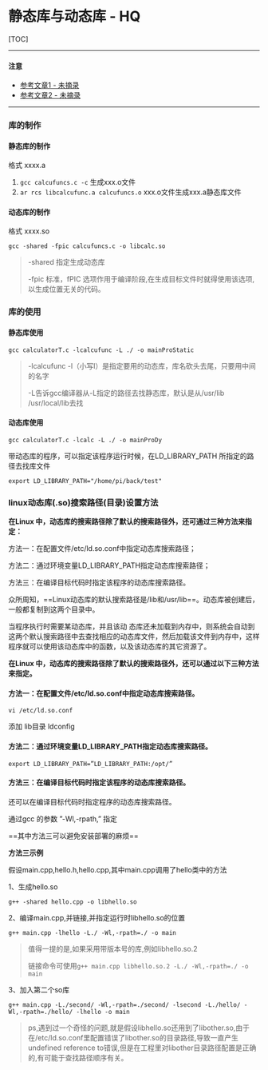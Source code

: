 # 静态库与动态库 - HQ

[TOC]

------

#### 注意

- [参考文章1 - 未摘录](https://www.cnblogs.com/sunsky303/p/7731911.html)
- [参考文章2 - 未摘录](https://blog.csdn.net/wk_bjut_edu_cn/article/details/81735956)

------

### 库的制作

#### 静态库的制作

格式  xxxx.a

1. `gcc calcufuncs.c -c` 生成xxx.o文件
2. `ar rcs libcalcufunc.a calcufuncs.o` xxx.o文件生成xxx.a静态库文件

#### 动态库的制作

格式  xxxx.so

`gcc -shared -fpic calcufuncs.c -o libcalc.so`

> -shared 指定生成动态库
>
> -fpic 标准，fPIC 选项作用于编译阶段,在生成目标文件时就得使用该选项,以生成位置无关的代码。



### 库的使用

#### 静态库使用

`gcc calculatorT.c -lcalcufunc -L ./ -o mainProStatic` 

> -lcalcufunc -l（小写l）是指定要用的动态库，库名砍头去尾，只要用中间的名字
>
> -L告诉gcc编译器从-L指定的路径去找静态库，默认是从/usr/lib /usr/local/lib去找

#### 动态库使用

`gcc calculatorT.c -lcalc -L ./ -o mainProDy` 

带动态库的程序，可以指定该程序运行时候，在LD_LIBRARY_PATH 所指定的路径去找库文件

`export LD_LIBRARY_PATH="/home/pi/back/test"`



### linux动态库(.so)搜索路径(目录)设置方法

**在Linux 中，动态库的搜索路径除了默认的搜索路径外，还可通过三种方法来指定：**

方法一：在配置文件/etc/ld.so.conf中指定动态库搜索路径；

方法二：通过环境变量LD_LIBRARY_PATH指定动态库搜索路径；

方法三：在编译目标代码时指定该程序的动态库搜索路径。

众所周知，==Linux动态库的默认搜索路径是/lib和/usr/lib==。动态库被创建后，一般都复制到这两个目录中。

当程序执行时需要某动态库，并且该动 态库还未加载到内存中，则系统会自动到这两个默认搜索路径中去查找相应的动态库文件，然后加载该文件到内存中，这样程序就可以使用该动态库中的函数，以及该动态库的其它资源了。

**在Linux 中，动态库的搜索路径除了默认的搜索路径外，还可以通过以下三种方法来指定。** 

#### 方法一：在配置文件/etc/ld.so.conf中指定动态库搜索路径。

`vi /etc/ld.so.conf`

添加 lib目录 ldconfig

#### 方法二：通过环境变量LD_LIBRARY_PATH指定动态库搜索路径。

`export LD_LIBRARY_PATH=”LD_LIBRARY_PATH:/opt/”`

#### 方法三：在编译目标代码时指定该程序的动态库搜索路径。

还可以在编译目标代码时指定程序的动态库搜索路径。

通过gcc 的参数 ”-Wl,-rpath,” 指定

==其中方法三可以避免安装部署的麻烦==

**方法三示例**

假设main.cpp,hello.h,hello.cpp,其中main.cpp调用了hello类中的方法

1、生成hello.so

 `g++ -shared hello.cpp -o libhello.so`

2、编译main.cpp,并链接,并指定运行时libhello.so的位置

 `g++ main.cpp -lhello -L./ -Wl,-rpath=./ -o main` 

> 值得一提的是,如果采用带版本号的库,例如libhello.so.2
>
> 链接命令可使用`g++ main.cpp libhello.so.2 -L./ -Wl,-rpath=./ -o main` 

3、加入第二个so库

`g++ main.cpp -L./second/ -Wl,-rpath=./second/ -lsecond -L./hello/ -Wl,-rpath=./hello/ -lhello -o main`

> ps,遇到过一个奇怪的问题,就是假设libhello.so还用到了libother.so,由于在/etc/ld.so.conf里配置错误了libother.so的目录路径,导致一直产生undefined reference to错误,但是在工程里对libother目录路径配置是正确的,有可能于查找路径顺序有关。
>





































































































































































